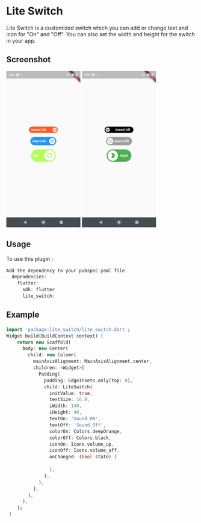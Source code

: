 # Lite Switch
Lite Switch is a customized switch which you can add or change text and icon for "On" and "Off".
You can also set the width and height for the switch in your app.

## Screenshot
 <img height="414" src="https://github.com/galacticpuffin/lite_switch/raw/master/assets/images/on.png">
 <img height="414" src="https://github.com/galacticpuffin/lite_switch/raw/master/assets/images/off.png">



## Usage
To use this plugin :
```dart
Add the dependency to your pubspec.yaml file.
  dependencies:
    flutter:
      sdk: flutter
      lite_switch:
```

## Example
```dart
import 'package:lite_switch/lite_switch.dart';
Widget build(BuildContext context) {
    return new Scaffold(
      body: new Center(
        child: new Column(
          mainAxisAlignment: MainAxisAlignment.center,
          children: <Widget>[
            Padding(
              padding: EdgeInsets.only(top: 0),
              child: LiteSwitch(
                initValue: true,
                textSize: 16.0,
                iWidth: 140,
                iHeight: 40,
                textOn: 'Sound ON',
                textOff: 'Sound Off',
                colorOn: Colors.deepOrange,
                colorOff: Colors.black,
                iconOn: Icons.volume_up,
                iconOff: Icons.volume_off,
                onChanged: (bool state) {

                },
              ),
            ),
          ],
        ),
      ),
    );
 }
```
